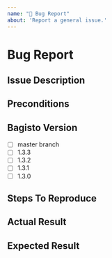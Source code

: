 ```yaml
---
name: "🐛 Bug Report"
about: 'Report a general issue.'
---
```


# Bug Report
<!--- Before you open an issue, please check if the issue already has been reported. --->

## Issue Description
<!--- Provide a more detailed introduction to the issue itself. -->

## Preconditions
<!--- Please provide as detailed information about your environment as possible. -->

## Bagisto Version
<!--- Please select the version of bagisto that you are using. -->

- [ ] master branch
- [ ] 1.3.3
- [ ] 1.3.2
- [ ] 1.3.1
- [ ] 1.3.0

## Steps To Reproduce
<!--- It is important to provide a set of clear steps to reproduce this bug. If relevant please include code samples. -->

## Actual Result
<!--- Tell us what happens instead.-->

## Expected Result
<!--- Tell us what should happen. -->

